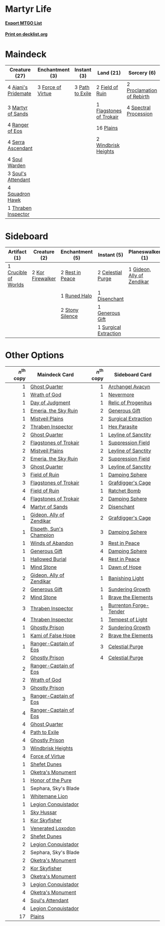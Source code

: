 # Martyr Life

#### [Export MTGO List](../collection/Martyr%20Life/Martyr%20Life.txt)
#### [Print on decklist.org](http://decklist.org/?deckmain=4%09Ajani's%20Pridemate%0A2%09Field%20of%20Ruin%0A1%09Flagstones%20of%20Trokair%0A3%09Force%20of%20Virtue%0A3%09Martyr%20of%20Sands%0A3%09Path%20to%20Exile%0A16%09Plains%0A2%09Proclamation%20of%20Rebirth%0A4%09Ranger%20of%20Eos%0A4%09Serra%20Ascendant%0A4%09Soul%20Warden%0A3%09Soul's%20Attendant%0A4%09Spectral%20Procession%0A4%09Squadron%20Hawk%0A1%09Thraben%20Inspector%0A2%09Windbrisk%20Heights&deckside=2%09Celestial%20Purge%0A1%09Crucible%20of%20Worlds%0A1%09Day%20of%20Judgment%0A1%09Disenchant%0A1%09Generous%20Gift%0A1%09Gideon,%20Ally%20of%20Zendikar%0A2%09Kor%20Firewalker%0A2%09Rest%20in%20Peace%0A1%09Runed%20Halo%0A2%09Stony%20Silence%0A1%09Surgical%20Extraction)
# Maindeck

|                                        Creature (27)                                         |                                      Enchantment (3)                                       |                                       Instant (3)                                        |                                            Land (21)                                             |                                            Sorcery (6)                                             |
|----------------------------------------------------------------------------------------------|--------------------------------------------------------------------------------------------|------------------------------------------------------------------------------------------|--------------------------------------------------------------------------------------------------|----------------------------------------------------------------------------------------------------|
|4 [Ajani's Pridemate](http://gatherer.wizards.com/Pages/Card/Details.aspx?multiverseid=376241)|3 [Force of Virtue](http://gatherer.wizards.com/Pages/Card/Details.aspx?multiverseid=463959)|3 [Path to Exile](http://gatherer.wizards.com/Pages/Card/Details.aspx?multiverseid=220511)|2 [Field of Ruin](http://gatherer.wizards.com/Pages/Card/Details.aspx?multiverseid=435415)        |2 [Proclamation of Rebirth](http://gatherer.wizards.com/Pages/Card/Details.aspx?multiverseid=107341)|
|3 [Martyr of Sands](http://gatherer.wizards.com/Pages/Card/Details.aspx?multiverseid=121263)  |                                                                                            |                                                                                          |1 [Flagstones of Trokair](http://gatherer.wizards.com/Pages/Card/Details.aspx?multiverseid=116733)|4 [Spectral Procession](http://gatherer.wizards.com/Pages/Card/Details.aspx?multiverseid=389685)    |
|4 [Ranger of Eos](http://gatherer.wizards.com/Pages/Card/Details.aspx?multiverseid=174823)    |                                                                                            |                                                                                          |16 [Plains](http://gatherer.wizards.com/Pages/Card/Details.aspx?multiverseid=439856)              |                                                                                                    |
|4 [Serra Ascendant](http://gatherer.wizards.com/Pages/Card/Details.aspx?multiverseid=438597)  |                                                                                            |                                                                                          |2 [Windbrisk Heights](http://gatherer.wizards.com/Pages/Card/Details.aspx?multiverseid=420953)    |                                                                                                    |
|4 [Soul Warden](http://gatherer.wizards.com/Pages/Card/Details.aspx?multiverseid=129740)      |                                                                                            |                                                                                          |                                                                                                  |                                                                                                    |
|3 [Soul's Attendant](http://gatherer.wizards.com/Pages/Card/Details.aspx?multiverseid=193499) |                                                                                            |                                                                                          |                                                                                                  |                                                                                                    |
|4 [Squadron Hawk](http://gatherer.wizards.com/Pages/Card/Details.aspx?multiverseid=442023)    |                                                                                            |                                                                                          |                                                                                                  |                                                                                                    |
|1 [Thraben Inspector](http://gatherer.wizards.com/Pages/Card/Details.aspx?multiverseid=409784)|                                                                                            |                                                                                          |                                                                                                  |                                                                                                    |


# Sideboard

|                                         Artifact (1)                                          |                                       Creature (2)                                        |                                     Enchantment (5)                                      |                                          Instant (5)                                           |                                          Planeswalker (1)                                           |                                        Sorcery (1)                                         |
|-----------------------------------------------------------------------------------------------|-------------------------------------------------------------------------------------------|------------------------------------------------------------------------------------------|------------------------------------------------------------------------------------------------|-----------------------------------------------------------------------------------------------------|--------------------------------------------------------------------------------------------|
|1 [Crucible of Worlds](http://gatherer.wizards.com/Pages/Card/Details.aspx?multiverseid=129480)|2 [Kor Firewalker](http://gatherer.wizards.com/Pages/Card/Details.aspx?multiverseid=442010)|2 [Rest in Peace](http://gatherer.wizards.com/Pages/Card/Details.aspx?multiverseid=442021)|2 [Celestial Purge](http://gatherer.wizards.com/Pages/Card/Details.aspx?multiverseid=183055)    |1 [Gideon, Ally of Zendikar](http://gatherer.wizards.com/Pages/Card/Details.aspx?multiverseid=401897)|1 [Day of Judgment](http://gatherer.wizards.com/Pages/Card/Details.aspx?multiverseid=439344)|
|                                                                                               |                                                                                           |1 [Runed Halo](http://gatherer.wizards.com/Pages/Card/Details.aspx?multiverseid=154005)   |1 [Disenchant](http://gatherer.wizards.com/Pages/Card/Details.aspx?multiverseid=847)            |                                                                                                     |                                                                                            |
|                                                                                               |                                                                                           |2 [Stony Silence](http://gatherer.wizards.com/Pages/Card/Details.aspx?multiverseid=247425)|1 [Generous Gift](http://gatherer.wizards.com/Pages/Card/Details.aspx?multiverseid=463960)      |                                                                                                     |                                                                                            |
|                                                                                               |                                                                                           |                                                                                          |1 [Surgical Extraction](http://gatherer.wizards.com/Pages/Card/Details.aspx?multiverseid=397706)|                                                                                                     |                                                                                            |


# Other Options

|*n*<sup>th</sup> copy|                                           Maindeck Card                                           |*n*<sup>th</sup> copy|                                         Sideboard Card                                          |
|--------------------:|---------------------------------------------------------------------------------------------------|--------------------:|-------------------------------------------------------------------------------------------------|
|                    1|[Ghost Quarter](http://gatherer.wizards.com/Pages/Card/Details.aspx?multiverseid=389534)           |                    1|[Archangel Avacyn](http://gatherer.wizards.com/Pages/Card/Details.aspx?multiverseid=409741)      |
|                    1|[Wrath of God](http://gatherer.wizards.com/Pages/Card/Details.aspx?multiverseid=129808)            |                    1|[Nevermore](http://gatherer.wizards.com/Pages/Card/Details.aspx?multiverseid=226878)             |
|                    1|[Day of Judgment](http://gatherer.wizards.com/Pages/Card/Details.aspx?multiverseid=439344)         |                    1|[Relic of Progenitus](http://gatherer.wizards.com/Pages/Card/Details.aspx?multiverseid=174824)   |
|                    1|[Emeria, the Sky Ruin](http://gatherer.wizards.com/Pages/Card/Details.aspx?multiverseid=389503)    |                    2|[Generous Gift](http://gatherer.wizards.com/Pages/Card/Details.aspx?multiverseid=463960)         |
|                    1|[Mistveil Plains](http://gatherer.wizards.com/Pages/Card/Details.aspx?multiverseid=142014)         |                    2|[Surgical Extraction](http://gatherer.wizards.com/Pages/Card/Details.aspx?multiverseid=397706)   |
|                    2|[Thraben Inspector](http://gatherer.wizards.com/Pages/Card/Details.aspx?multiverseid=409784)       |                    1|[Hex Parasite](http://gatherer.wizards.com/Pages/Card/Details.aspx?multiverseid=218008)          |
|                    2|[Ghost Quarter](http://gatherer.wizards.com/Pages/Card/Details.aspx?multiverseid=389534)           |                    1|[Leyline of Sanctity](http://gatherer.wizards.com/Pages/Card/Details.aspx?multiverseid=204993)   |
|                    2|[Flagstones of Trokair](http://gatherer.wizards.com/Pages/Card/Details.aspx?multiverseid=116733)   |                    1|[Suppression Field](http://gatherer.wizards.com/Pages/Card/Details.aspx?multiverseid=83617)      |
|                    2|[Mistveil Plains](http://gatherer.wizards.com/Pages/Card/Details.aspx?multiverseid=142014)         |                    2|[Leyline of Sanctity](http://gatherer.wizards.com/Pages/Card/Details.aspx?multiverseid=204993)   |
|                    2|[Emeria, the Sky Ruin](http://gatherer.wizards.com/Pages/Card/Details.aspx?multiverseid=389503)    |                    2|[Suppression Field](http://gatherer.wizards.com/Pages/Card/Details.aspx?multiverseid=83617)      |
|                    3|[Ghost Quarter](http://gatherer.wizards.com/Pages/Card/Details.aspx?multiverseid=389534)           |                    3|[Leyline of Sanctity](http://gatherer.wizards.com/Pages/Card/Details.aspx?multiverseid=204993)   |
|                    3|[Field of Ruin](http://gatherer.wizards.com/Pages/Card/Details.aspx?multiverseid=435415)           |                    1|[Damping Sphere](http://gatherer.wizards.com/Pages/Card/Details.aspx?multiverseid=443101)        |
|                    3|[Flagstones of Trokair](http://gatherer.wizards.com/Pages/Card/Details.aspx?multiverseid=116733)   |                    1|[Grafdigger's Cage](http://gatherer.wizards.com/Pages/Card/Details.aspx?multiverseid=278452)     |
|                    4|[Field of Ruin](http://gatherer.wizards.com/Pages/Card/Details.aspx?multiverseid=435415)           |                    1|[Ratchet Bomb](http://gatherer.wizards.com/Pages/Card/Details.aspx?multiverseid=370623)          |
|                    4|[Flagstones of Trokair](http://gatherer.wizards.com/Pages/Card/Details.aspx?multiverseid=116733)   |                    2|[Damping Sphere](http://gatherer.wizards.com/Pages/Card/Details.aspx?multiverseid=443101)        |
|                    4|[Martyr of Sands](http://gatherer.wizards.com/Pages/Card/Details.aspx?multiverseid=121263)         |                    2|[Disenchant](http://gatherer.wizards.com/Pages/Card/Details.aspx?multiverseid=847)               |
|                    1|[Gideon, Ally of Zendikar](http://gatherer.wizards.com/Pages/Card/Details.aspx?multiverseid=401897)|                    2|[Grafdigger's Cage](http://gatherer.wizards.com/Pages/Card/Details.aspx?multiverseid=278452)     |
|                    1|[Elspeth, Sun's Champion](http://gatherer.wizards.com/Pages/Card/Details.aspx?multiverseid=394361) |                    3|[Damping Sphere](http://gatherer.wizards.com/Pages/Card/Details.aspx?multiverseid=443101)        |
|                    1|[Winds of Abandon](http://gatherer.wizards.com/Pages/Card/Details.aspx?multiverseid=463986)        |                    3|[Rest in Peace](http://gatherer.wizards.com/Pages/Card/Details.aspx?multiverseid=442021)         |
|                    1|[Generous Gift](http://gatherer.wizards.com/Pages/Card/Details.aspx?multiverseid=463960)           |                    4|[Damping Sphere](http://gatherer.wizards.com/Pages/Card/Details.aspx?multiverseid=443101)        |
|                    1|[Hallowed Burial](http://gatherer.wizards.com/Pages/Card/Details.aspx?multiverseid=416848)         |                    4|[Rest in Peace](http://gatherer.wizards.com/Pages/Card/Details.aspx?multiverseid=442021)         |
|                    1|[Mind Stone](http://gatherer.wizards.com/Pages/Card/Details.aspx?multiverseid=135280)              |                    1|[Dawn of Hope](http://gatherer.wizards.com/Pages/Card/Details.aspx?multiverseid=452758)          |
|                    2|[Gideon, Ally of Zendikar](http://gatherer.wizards.com/Pages/Card/Details.aspx?multiverseid=401897)|                    1|[Banishing Light](http://gatherer.wizards.com/Pages/Card/Details.aspx?multiverseid=405135)       |
|                    2|[Generous Gift](http://gatherer.wizards.com/Pages/Card/Details.aspx?multiverseid=463960)           |                    1|[Sundering Growth](http://gatherer.wizards.com/Pages/Card/Details.aspx?multiverseid=456378)      |
|                    2|[Mind Stone](http://gatherer.wizards.com/Pages/Card/Details.aspx?multiverseid=135280)              |                    1|[Brave the Elements](http://gatherer.wizards.com/Pages/Card/Details.aspx?multiverseid=389450)    |
|                    3|[Thraben Inspector](http://gatherer.wizards.com/Pages/Card/Details.aspx?multiverseid=409784)       |                    1|[Burrenton Forge-Tender](http://gatherer.wizards.com/Pages/Card/Details.aspx?multiverseid=438580)|
|                    4|[Thraben Inspector](http://gatherer.wizards.com/Pages/Card/Details.aspx?multiverseid=409784)       |                    1|[Tempest of Light](http://gatherer.wizards.com/Pages/Card/Details.aspx?multiverseid=132131)      |
|                    1|[Ghostly Prison](http://gatherer.wizards.com/Pages/Card/Details.aspx?multiverseid=420683)          |                    2|[Sundering Growth](http://gatherer.wizards.com/Pages/Card/Details.aspx?multiverseid=456378)      |
|                    1|[Kami of False Hope](http://gatherer.wizards.com/Pages/Card/Details.aspx?multiverseid=74097)       |                    2|[Brave the Elements](http://gatherer.wizards.com/Pages/Card/Details.aspx?multiverseid=389450)    |
|                    1|[Ranger-Captain of Eos](http://gatherer.wizards.com/Pages/Card/Details.aspx?multiverseid=463970)   |                    3|[Celestial Purge](http://gatherer.wizards.com/Pages/Card/Details.aspx?multiverseid=183055)       |
|                    2|[Ghostly Prison](http://gatherer.wizards.com/Pages/Card/Details.aspx?multiverseid=420683)          |                    4|[Celestial Purge](http://gatherer.wizards.com/Pages/Card/Details.aspx?multiverseid=183055)       |
|                    2|[Ranger-Captain of Eos](http://gatherer.wizards.com/Pages/Card/Details.aspx?multiverseid=463970)   |                     |                                                                                                 |
|                    2|[Wrath of God](http://gatherer.wizards.com/Pages/Card/Details.aspx?multiverseid=129808)            |                     |                                                                                                 |
|                    3|[Ghostly Prison](http://gatherer.wizards.com/Pages/Card/Details.aspx?multiverseid=420683)          |                     |                                                                                                 |
|                    3|[Ranger-Captain of Eos](http://gatherer.wizards.com/Pages/Card/Details.aspx?multiverseid=463970)   |                     |                                                                                                 |
|                    4|[Ranger-Captain of Eos](http://gatherer.wizards.com/Pages/Card/Details.aspx?multiverseid=463970)   |                     |                                                                                                 |
|                    4|[Ghost Quarter](http://gatherer.wizards.com/Pages/Card/Details.aspx?multiverseid=389534)           |                     |                                                                                                 |
|                    4|[Path to Exile](http://gatherer.wizards.com/Pages/Card/Details.aspx?multiverseid=220511)           |                     |                                                                                                 |
|                    4|[Ghostly Prison](http://gatherer.wizards.com/Pages/Card/Details.aspx?multiverseid=420683)          |                     |                                                                                                 |
|                    3|[Windbrisk Heights](http://gatherer.wizards.com/Pages/Card/Details.aspx?multiverseid=420953)       |                     |                                                                                                 |
|                    4|[Force of Virtue](http://gatherer.wizards.com/Pages/Card/Details.aspx?multiverseid=463959)         |                     |                                                                                                 |
|                    1|[Shefet Dunes](http://gatherer.wizards.com/Pages/Card/Details.aspx?multiverseid=430872)            |                     |                                                                                                 |
|                    1|[Oketra's Monument](http://gatherer.wizards.com/Pages/Card/Details.aspx?multiverseid=426935)       |                     |                                                                                                 |
|                    1|[Honor of the Pure](http://gatherer.wizards.com/Pages/Card/Details.aspx?multiverseid=191058)       |                     |                                                                                                 |
|                    1|Sephara, Sky's Blade                                                                               |                     |                                                                                                 |
|                    1|[Whitemane Lion](http://gatherer.wizards.com/Pages/Card/Details.aspx?multiverseid=442028)          |                     |                                                                                                 |
|                    1|[Legion Conquistador](http://gatherer.wizards.com/Pages/Card/Details.aspx?multiverseid=439668)     |                     |                                                                                                 |
|                    1|[Sky Hussar](http://gatherer.wizards.com/Pages/Card/Details.aspx?multiverseid=97109)               |                     |                                                                                                 |
|                    1|[Kor Skyfisher](http://gatherer.wizards.com/Pages/Card/Details.aspx?multiverseid=222764)           |                     |                                                                                                 |
|                    1|[Venerated Loxodon](http://gatherer.wizards.com/Pages/Card/Details.aspx?multiverseid=452780)       |                     |                                                                                                 |
|                    2|[Shefet Dunes](http://gatherer.wizards.com/Pages/Card/Details.aspx?multiverseid=430872)            |                     |                                                                                                 |
|                    2|[Legion Conquistador](http://gatherer.wizards.com/Pages/Card/Details.aspx?multiverseid=439668)     |                     |                                                                                                 |
|                    2|Sephara, Sky's Blade                                                                               |                     |                                                                                                 |
|                    2|[Oketra's Monument](http://gatherer.wizards.com/Pages/Card/Details.aspx?multiverseid=426935)       |                     |                                                                                                 |
|                    2|[Kor Skyfisher](http://gatherer.wizards.com/Pages/Card/Details.aspx?multiverseid=222764)           |                     |                                                                                                 |
|                    3|[Oketra's Monument](http://gatherer.wizards.com/Pages/Card/Details.aspx?multiverseid=426935)       |                     |                                                                                                 |
|                    3|[Legion Conquistador](http://gatherer.wizards.com/Pages/Card/Details.aspx?multiverseid=439668)     |                     |                                                                                                 |
|                    4|[Oketra's Monument](http://gatherer.wizards.com/Pages/Card/Details.aspx?multiverseid=426935)       |                     |                                                                                                 |
|                    4|[Soul's Attendant](http://gatherer.wizards.com/Pages/Card/Details.aspx?multiverseid=193499)        |                     |                                                                                                 |
|                    4|[Legion Conquistador](http://gatherer.wizards.com/Pages/Card/Details.aspx?multiverseid=439668)     |                     |                                                                                                 |
|                   17|[Plains](http://gatherer.wizards.com/Pages/Card/Details.aspx?multiverseid=439856)                  |                     |                                                                                                 |

